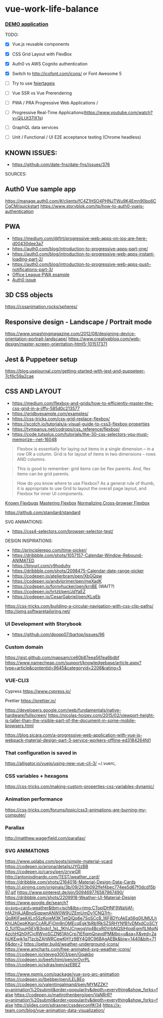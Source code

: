 # vue-work-life-balance

### [DEMO application](http://vlewin.me/vue-work-life-balance)

TODO:
* [x] Vue.js reusable components
* [x] CSS Grid Layout with FlexBox
* [x] Auth0 vs AWS Cognito authentication
* [x] Switch to http://icofont.com/icons/ or Font Awesome 5

* [ ] Try to use [feiertagejs](https://github.com/sfakir/feiertagejs)
* [ ] Vue SSR vs Vue Prerendering
* [ ] PWA / PRA Progressive Web Applications /
* [ ] Progressive Real-Time Applications(https://www.youtube.com/watch?v=QjLUt37lX1s)
* [ ] GraphQL data services
* [ ] Unit / Functional / UI E2E acceptance testing (Chrome headless)


## KNOWN ISSUES:
- https://github.com/date-fns/date-fns/issues/376

SOURCES:

## Auth0 Vue sample app

https://manage.auth0.com/#/clients/fC4Z1HSO4PHNJTWu9K4Emn90bo6CCgCM/quickstart
https://www.storyblok.com/tp/how-to-auth0-vuejs-authentication

## PWA
- https://medium.com/@firt/progressive-web-apps-on-ios-are-here-d00430dee3a7
- https://auth0.com/blog/introduction-to-progressive-apps-part-one/
- https://auth0.com/blog/introduction-to-progressive-web-apps-instant-loading-part-2/
- https://auth0.com/blog/introduction-to-progressive-web-apps-push-notifications-part-3/
- [Office League PWA example](http://webagility.com/posts/progressive-web-app-part-4)
- [Auth0 issue](https://github.com/auth0/lock/issues/1065)

## 3D CSS objects
https://cssanimation.rocks/spheres/

## Responsive design - Landscape / Portrait mode
https://www.smashingmagazine.com/2012/08/designing-device-orientation-portrait-landscape/
https://www.creativebloq.com/web-design/master-screen-orientation-html5-101517371

## Jest & Puppeteer setup
https://blog.usejournal.com/getting-started-with-jest-and-puppeteer-7cf6c59a2cae

## CSS AND LAYOUT
* https://medium.com/flexbox-and-grids/how-to-efficiently-master-the-css-grid-in-a-jiffy-585d0c213577
* https://gridbyexample.com/examples/
* https://css-tricks.com/css-grid-replace-flexbox/
* https://scotch.io/tutorials/a-visual-guide-to-css3-flexbox-properties
* https://tympanus.net/codrops/css_reference/flexbox/
* https://code.tutsplus.com/tutorials/the-30-css-selectors-you-must-memorize--net-16048

> Flexbox is essentially for laying out items in a single dimension – in a row
> OR a column. Grid is for layout of items in two dimensions – rows AND columns.

> This is good to remember: grid items can be flex parents. And, flex items can
> be grid parents.

> How do you know where to use Flexbox? As a general rule of thumb, it is
> appropriate to use Grid to layout the overall page layout, and Flexbox for
> inner UI components.

[Known Flexbugs](https://github.com/philipwalton/flexbugs)
[Mastering Flexbox](http://www.sketchingwithcss.com/samplechapter/cheatsheet.html)
[Normalizing Cross-browser Flexbox](https://philipwalton.com/articles/normalizing-cross-browser-flexbox-bugs/)

<style lang="scss" src="assets/scss/style.scss"></style>

https://github.com/standard/standard

SVG ANIMATIONS:

* https://css4-selectors.com/browser-selector-test/

DESIGN INSPIRATIONS:

* http://principlerepo.com/time-picker/
* https://dribbble.com/shots/1057157-Calendar-Window-Rebound-ANIMATED
* https://tinyurl.com/y9hoduhy
* https://dribbble.com/shots/2098475-Calendar-date-range-picker
* https://codepen.io/atelierbram/pen/XbGQqw
* https://codepen.io/andylorimer/pen/meXadK
* https://codepen.io/fornyhucker/pen/krnBE (WAIT?)
* https://codepen.io/hrtzt/pen/JdYaEZ
* https://codepen.io/CesarGabriel/pen/KLqEb


https://css-tricks.com/building-a-circular-navigation-with-css-clip-paths/
http://pmg.softwaretailoring.net/


### UI Development with Storybook
- https://github.com/dpopp07/bartop/issues/96

### Custom domain

https://gist.github.com/mapsam/ce60b87eea561ea6bdbf
https://www.namecheap.com/support/knowledgebase/article.aspx?type=article&contentid=9645&categoryid=2208&rating=5

### VUE-CLI3

Cypress https://www.cypress.io/

Prettier https://prettier.io/

https://developers.google.com/web/fundamentals/native-hardware/fullscreen/
https://nicolas-hoizey.com/2015/02/viewport-height-is-taller-than-the-visible-part-of-the-document-in-some-mobile-browsers.html

https://blog.sicara.com/a-progressive-web-application-with-vue-js-webpack-material-design-part-3-service-workers-offline-ed3184264fd1

### That configuration is saved in

https://alligator.io/vuejs/using-new-vue-cli-3/ ~/.vuerc,

### CSS variables + hexagons

https://css-tricks.com/making-custom-properties-css-variables-dynamic/

### Animation performance

https://css-tricks.com/forums/topic/css3-animations-are-burning-my-computer/


### Parallax
http://matthew.wagerfield.com/parallax/

### SVG ANIMATIONS
https://www.uplabs.com/posts/simple-material-vcard
https://codepen.io/ariona/details/JYGzBB
https://codepen.io/carsy/pen/zrvwGR
http://antoniodinardo.com/TEST/weather_card/
https://dribbble.com/shots/2164018-Material-Design-Data-Cards
https://i.pinimg.com/originals/3b/09/2f/3b092ffef4bec774ee5d67f0dcd15b97.gif
https://www.pinterest.de/pin/509469776587967490/
https://dribbble.com/shots/2209918-Weather-UI-Material-Design
https://www.google.de/search?q=svg+card+weather&tbm=isch&tbs=rimg:CToplDHNF9WaIjjAf-hfA2HAJABnqSiqpwnANW0W9UZEmUmDv1CNQ7rh-Qp8KIFaeAXLn5SzKojeM3KTetQIQq6e7SoSCcB_16F8DYcAkEa56g0IUMULhKhIJAGepKKqnCcARJFjOm9nOMEcqEgk1bRb1RkSZSRHYNfB1vDMxdCoSCYO_1UI1DuuH5EVB3ndo1_1sL_1KhIJCnwogVp4BcsR0VrbNQSlHIoqEgmflLMqiN4zchHQh0jfCjcRWyoSCZN61AhCrp7tEfiqmQnaydPM&tbo=u&sa=X&ved=2ahUKEwjk1q71zcbZAhWRCewKHYz9BY4Q9C96BAgAEBk&biw=1440&bih=716&dpr=2
https://peter.build/weather-underground-icons/
https://www.amcharts.com/free-animated-svg-weather-icons/
https://codepen.io/steveg3003/pen/Gqakbo
https://codepen.io/beefchimi/pen/mOvrPL
https://codepen.io/sdras/pen/azEBEZ

https://www.npmjs.com/package/vue-svg-arc-animation
https://codepen.io/lbebber/pen/LELBEo
https://codepen.io/valentingalmand/pen/MYMZZK?q=animation%20submit&order=popularity&depth=everything&show_forks=false
https://codepen.io/mattrothenberg/pen/VaNRrR?q=animation%20submit&order=popularity&depth=everything&show_forks=false
http://slides.com/sdrasner/cssdevconf#/34
https://x-team.com/blog/vue-animation-data-visualization/
